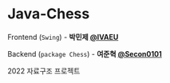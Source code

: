 # Java-Chess
Frontend (`Swing`) - **박민제 [@IVAEU](https://github.com/IVAEU)**

Backend (`package Chess`) - **여준혁 [@Secon0101](https://github.com/Secon0101)**

2022 자료구조 프로젝트

